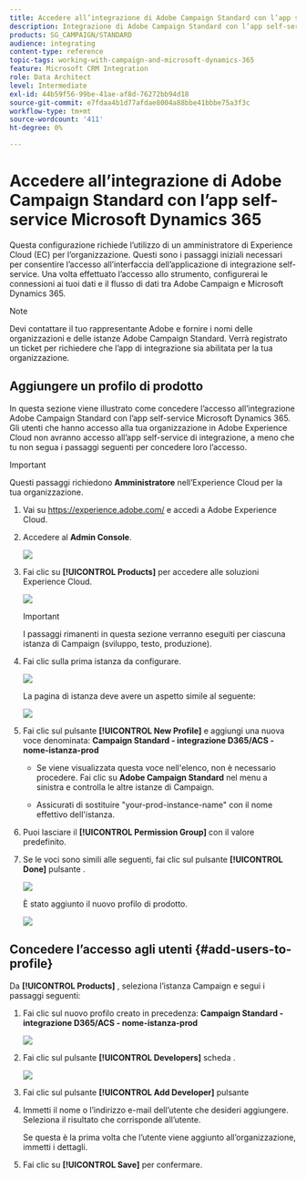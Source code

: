 ```yaml
---
title: Accedere all’integrazione di Adobe Campaign Standard con l’app self-service Dynamics 365
description: Integrazione di Adobe Campaign Standard con l’app self-service di Dynamics 365
products: SG_CAMPAIGN/STANDARD
audience: integrating
content-type: reference
topic-tags: working-with-campaign-and-microsoft-dynamics-365
feature: Microsoft CRM Integration
role: Data Architect
level: Intermediate
exl-id: 44b59f56-99be-41ae-af8d-76272bb94d18
source-git-commit: e7fdaa4b1d77afdae8004a88bbe41bbbe75a3f3c
workflow-type: tm+mt
source-wordcount: '411'
ht-degree: 0%

---
```


# Accedere all’integrazione di Adobe Campaign Standard con l’app self-service Microsoft Dynamics 365

Questa configurazione richiede l’utilizzo di un amministratore di Experience Cloud (EC) per l’organizzazione. Questi sono i passaggi iniziali necessari per consentire l’accesso all’interfaccia dell’applicazione di integrazione self-service. Una volta effettuato l’accesso allo strumento, configurerai le connessioni ai tuoi dati e il flusso di dati tra Adobe Campaign e Microsoft Dynamics 365.

>[!NOTE]
>
>Devi contattare il tuo rappresentante Adobe e fornire i nomi delle organizzazioni e delle istanze Adobe Campaign Standard. Verrà registrato un ticket per richiedere che l’app di integrazione sia abilitata per la tua organizzazione.

## Aggiungere un profilo di prodotto

In questa sezione viene illustrato come concedere l’accesso all’integrazione Adobe Campaign Standard con l’app self-service Microsoft Dynamics 365. Gli utenti che hanno accesso alla tua organizzazione in Adobe Experience Cloud non avranno accesso all’app self-service di integrazione, a meno che tu non segua i passaggi seguenti per concedere loro l’accesso.

>[!IMPORTANT]
>
> Questi passaggi richiedono **Amministratore** nell’Experience Cloud per la tua organizzazione.

1. Vai su https://experience.adobe.com/ e accedi a Adobe Experience Cloud.
1. Accedere al **Admin Console**.

   ![](assets/do-not-localize/d365-to-acs-access-3.png)

1. Fai clic su **[!UICONTROL Products]** per accedere alle soluzioni Experience Cloud.

   ![](assets/do-not-localize/d365-to-acs-access-6.png)


   >[!IMPORTANT]
   >
   >I passaggi rimanenti in questa sezione verranno eseguiti per ciascuna istanza di Campaign (sviluppo, testo, produzione).

1. Fai clic sulla prima istanza da configurare.

   ![](assets/do-not-localize/d365-to-acs-access-6.png)

   La pagina di istanza deve avere un aspetto simile al seguente:

   ![](assets/do-not-localize/d365-to-acs-access-8.png)

1. Fai clic sul pulsante **[!UICONTROL New Profile]** e aggiungi una nuova voce denominata: **Campaign Standard - integrazione D365/ACS - nome-istanza-prod**

   * Se viene visualizzata questa voce nell&#39;elenco, non è necessario procedere. Fai clic su **Adobe Campaign Standard** nel menu a sinistra e controlla le altre istanze di Campaign.

   * Assicurati di sostituire &quot;your-prod-instance-name&quot; con il nome effettivo dell&#39;istanza.

1. Puoi lasciare il **[!UICONTROL Permission Group]** con il valore predefinito.

1. Se le voci sono simili alle seguenti, fai clic sul pulsante **[!UICONTROL Done]** pulsante .

   ![](assets/do-not-localize/d365-to-acs-access-14.png)

   È stato aggiunto il nuovo profilo di prodotto.

   ![](assets/do-not-localize/d365-to-acs-access-15.png)

## Concedere l’accesso agli utenti {#add-users-to-profile}

Da **[!UICONTROL Products]**  , seleziona l’istanza Campaign e segui i passaggi seguenti:

1. Fai clic sul nuovo profilo creato in precedenza:  **Campaign Standard - integrazione D365/ACS - nome-istanza-prod**

   ![](assets/do-not-localize/d365-to-acs-access-15.png)

1. Fai clic sul pulsante **[!UICONTROL Developers]** scheda .

   ![](assets/do-not-localize/d365-to-acs-access-18.png)

1. Fai clic sul pulsante **[!UICONTROL Add Developer]** pulsante

1. Immetti il nome o l’indirizzo e-mail dell’utente che desideri aggiungere.  Seleziona il risultato che corrisponde all’utente.

   Se questa è la prima volta che l’utente viene aggiunto all’organizzazione, immetti i dettagli.

1. Fai clic su **[!UICONTROL Save]** per confermare.
